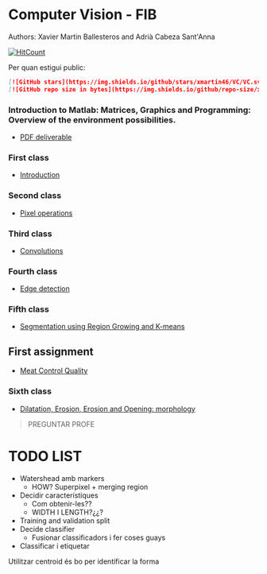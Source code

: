 # Computer Vision - FIB

Authors: Xavier Martin Ballesteros and Adrià Cabeza Sant'Anna

[![HitCount](http://hits.dwyl.io/VC/VC.svg)](http://hits.dwyl.io/xmartin46/VC)

Per quan estigui public:

```markdown
[![GitHub stars](https://img.shields.io/github/stars/xmartin46/VC/VC.svg)](https://GitHub.com/xmartin46/VC/stargazers/)
[![GitHub repo size in bytes](https://img.shields.io/github/repo-size/xmartin46/VC/VC.svg)](https://github.com/xmartin46/VC)
```

### Introduction to Matlab: Matrices, Graphics and Programming: Overview of the environment possibilities. 
- [PDF deliverable](https://github.com/xmartin46/VC/blob/master/S1/Practica_0/Practica0.pdf)

### First class
- [Introduction](https://github.com/xmartin46/VC/blob/master/S1/Sessio1.pdf)

### Second class
- [Pixel operations](https://github.com/xmartin46/VC/blob/master/S2/Sessio2.pdf)

### Third class
- [Convolutions](https://github.com/xmartin46/VC/blob/master/S3/Sessio3.pdf)

### Fourth class
- [Edge detection](https://github.com/xmartin46/VC/blob/master/S4/Sessio4.pdf)

### Fifth class

- [Segmentation using Region Growing and K-means](https://github.com/xmartin46/VC/blob/master/S5/Sessio5.pdf)

## First assignment
- [Meat Control Quality](https://github.com/xmartin46/VC/blob/master/Pr%C3%A0ctica%201/Deliverable/deliverable.pdf)

### Sixth class

- [Dilatation, Erosion, Erosion and Opening: morphology ](https://github.com/xmartin46/VC/blob/master/S6/Sessio6.pdf)

> PREGUNTAR PROFE
# TODO LIST

- Watershead amb markers
  - HOW?  Superpixel + merging region  
- Decidir característiques 
  - Com obtenir-les??
  - WIDTH I LENGTH?¿¿?
- Training and validation split
- Decide classifier
  - Fusionar classificadors i fer coses guays  
- Classificar i etiquetar 

Utilitzar centroid és bo per identificar la forma

